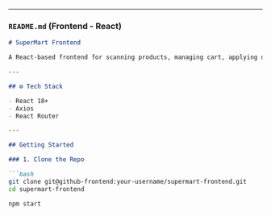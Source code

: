 
---

### `README.md` (Frontend - React)

```markdown
# SuperMart Frontend

A React-based frontend for scanning products, managing cart, applying discounts, and checking out — all integrated with the Django REST API backend.

---

## ⚙️ Tech Stack

- React 18+
- Axios
- React Router

---

## Getting Started

### 1. Clone the Repo

```bash
git clone git@github-frontend:your-username/supermart-frontend.git
cd supermart-frontend

npm start